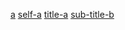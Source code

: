 [a](../a.md)
[self-a](sub/a-sub.md#self-a)
[title-a](../a.md#title-a)
[sub-title-b](sub/b-sub.md#title-b)
